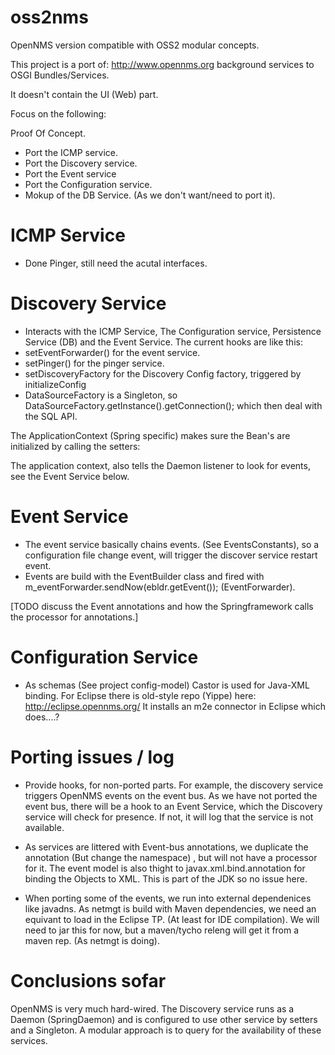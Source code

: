 oss2nms
=======

OpenNMS version compatible with OSS2 modular concepts. 

This project is a port of: http://www.opennms.org background services
to OSGI Bundles/Services. 

It doesn't contain the UI (Web) part. 

Focus on the following: 

Proof Of Concept. 

- Port the ICMP service.
- Port the Discovery service. 
- Port the Event service
- Port the Configuration service. 
- Mokup of the DB Service. (As we don't want/need to port it). 


ICMP Service
============

- Done Pinger, still need the acutal interfaces.


Discovery Service
=================

- Interacts with the ICMP Service, The Configuration service, Persistence Service (DB) and the Event Service. 
The current hooks are like this: 
- setEventForwarder() for the event service. 
- setPinger() for the pinger service. 
- setDiscoveryFactory for the Discovery Config factory, triggered by initializeConfig
- DataSourceFactory is a Singleton, so DataSourceFactory.getInstance().getConnection(); which then deal with the SQL API. 


The ApplicationContext (Spring specific) makes sure the Bean's are initialized by calling the setters: 

<bean id="daemon" class="org.opennms.netmgt.discovery.Discovery">
    <property name="discoveryFactory" ref="discoveryFactory" />
    <property name="eventForwarder" ref="eventForwarder"/>
    <property name="pinger" ref="pinger"/>
  </bean>


The application context, also tells the Daemon listener to look for events, see the Event Service below. 


Event Service
=============

- The event service basically chains events. (See EventsConstants), so a configuration file change event, will trigger the discover service restart event.
- Events are build with the EventBuilder class and fired with   m_eventForwarder.sendNow(ebldr.getEvent()); (EventForwarder). 

[TODO discuss the Event annotations and how the Springframework calls the processor for annotations.]


Configuration Service
=====================

- As schemas  (See project config-model) 
Castor is used for Java-XML binding. For Eclipse there is old-style repo (Yippe) here: http://eclipse.opennms.org/
It installs an m2e connector in Eclipse which does....?




Porting issues / log
====================

- Provide hooks, for non-ported parts. For example, the discovery service
triggers OpenNMS events on the event bus. As we have not ported the event bus, 
there will be a hook to an Event Service, which the Discovery service will 
check for presence. If not, it will log that the service is not available. 

- As services are littered with Event-bus annotations, we duplicate the annotation (But change the namespace)
, but will not have a processor for it. The event model is also thight to javax.xml.bind.annotation for binding the Objects to XML. This is part of the JDK so no issue here. 

- When porting some of the events, we run into external dependenices like javadns. As netmgt is build with Maven dependencies,
we need an equivant to load in the Eclipse TP. (At least for IDE compilation). We will need to jar this for now, but a maven/tycho releng will get it from a maven rep. (As netmgt is doing). 





Conclusions sofar
=================

OpenNMS is very much hard-wired. The Discovery service runs as a Daemon (SpringDaemon) and is configured to use other service 
by setters and a Singleton. A modular approach is to query for the availability of these services. 











